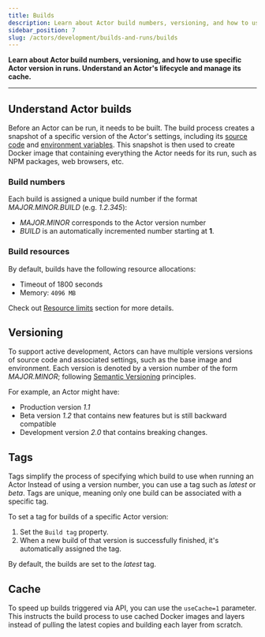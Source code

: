 ```yaml
---
title: Builds
description: Learn about Actor build numbers, versioning, and how to use specific Actor version in runs. Understand an Actor's lifecycle and manage its cache.
sidebar_position: 7
slug: /actors/development/builds-and-runs/builds
---
```


**Learn about Actor build numbers, versioning, and how to use specific Actor version in runs. Understand an Actor's lifecycle and manage its cache.**

---

## Understand Actor builds

Before an Actor can be run, it needs to be built. The build process creates a snapshot of a specific version of the Actor's settings, including its [source code](../actor_definition/source_code.md) and [environment variables](../programming_interface/environment_variables.md). This snapshot is then used to create Docker image that containing everything the Actor needs for its run, such as NPM packages, web browsers, etc.

### Build numbers

Each build is assigned a unique build number if the format _MAJOR\.MINOR\.BUILD_ (e.g. _1\.2\.345_):

- _MAJOR\.MINOR_ corresponds to the Actor version number
- _BUILD_ is an automatically incremented number starting at **1**.

### Build resources

By default, builds have the following resource allocations:

- Timeout of 1800 seconds
- Memory: `4096 MB`

Check out [Resource limits](../../running/index.md) section for more details.

## Versioning

To support active development, Actors can have multiple versions versions of source code and associated settings, such as the base image and environment. Each version is denoted by a version number of the form _MAJOR.MINOR_; following [Semantic Versioning](https://semver.org/) principles.

For example, an Actor might have:

- Production version _1.1_
- Beta version _1.2_ that contains new features but is still backward compatible
- Development version _2.0_ that contains breaking changes.

## Tags

Tags simplify the process of specifying which build to use when running an Actor Instead of using a version number, you can use a tag such as _latest_ or _beta_. Tags are unique, meaning only one build can be associated with a specific tag.

To set a tag for builds of a specific Actor version:

1. Set the `Build tag` property.
2. When a new build of that version is successfully finished, it's automatically assigned the tag.

By default, the builds are set to the _latest_ tag.

## Cache

To speed up builds triggered via API, you can use the `useCache=1` parameter. This instructs the build process to use cached Docker images and layers instead of pulling the latest copies and building each layer from scratch.
